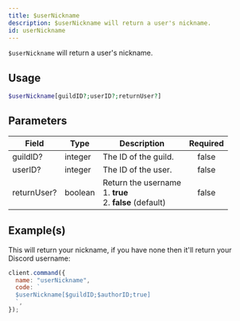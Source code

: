 ```yaml
---
title: $userNickname
description: $userNickname will return a user's nickname.
id: userNickname
---
```


`$userNickname` will return a user's nickname.

## Usage

```php
$userNickname[guildID?;userID?;returnUser?]
```

## Parameters

| Field       | Type    | Description                                                          | Required |
| ----------- | ------- | -------------------------------------------------------------------- | :------: |
| guildID?    | integer | The ID of the guild.                                                 |  false   |
| userID?     | integer | The ID of the user.                                                  |  false   |
| returnUser? | boolean | Return the username <br /> 1. **true** <br /> 2. **false** (default) |  false   |

## Example(s)

This will return your nickname, if you have none then it'll return your Discord username:

```javascript
client.command({
  name: "userNickname",
  code: `
  $userNickname[$guildID;$authorID;true]
  `,
});
```
